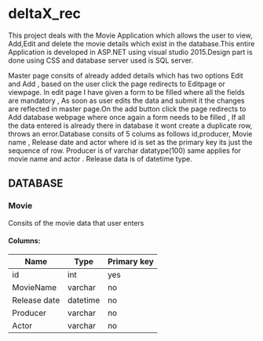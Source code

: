 # deltaX_rec
This project deals with the Movie Application which allows the user to view, Add,Edit and delete the movie details which exist in the database.This entire Application is developed in ASP.NET using visual studio 2015.Design part is done using CSS and database server used is SQL server.

 Master  page consits of already added details which has two options Edit and Add , based on the user click the page redirects to Editpage or viewpage. In edit page I have given a form to be filled where all the fields are mandatory , As soon as user edits the data and submit it the changes are reflected in master page.On the add button click the page redirects to Add database webpage where once again a form needs to be filled , If all the data entered is already there in database it wont create a duplicate row, throws an error.Database consits of 5 colums as follows id,producer, Movie name , Release date and actor where id is set as the primary key its just the sequence of row. Producer is of varchar datatype(100) same applies for movie name and actor . Release data is of datetime type. 
 

## DATABASE
### Movie
Consits of the movie data that user enters

#### Columns:

|       Name         |Type                           |Primary key                  |
|-----------------|-------------------------------|-----------------------------|
|id                |int                       |yes                        |     
|MovieName         |varchar                      |no                         |
|Release date      |datetime                     |no                         |
|Producer          |varchar                      |no                         |
|Actor             |varchar                      |no                         |
